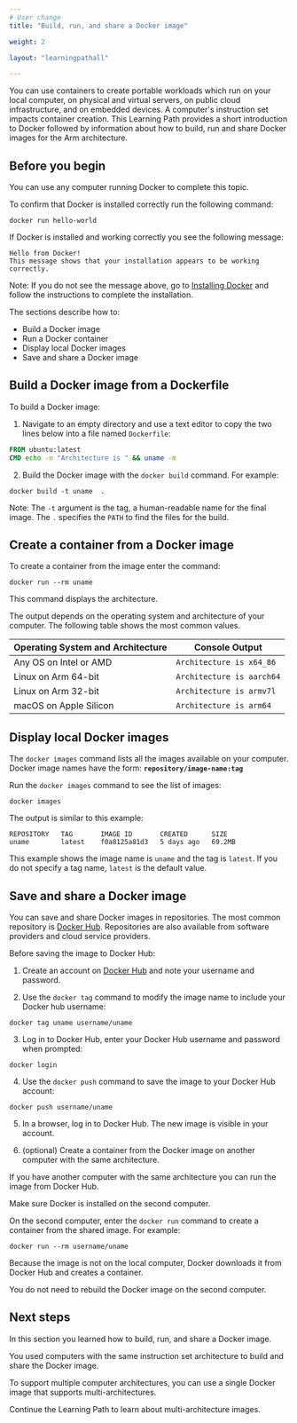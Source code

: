 ```yaml
---
# User change
title: "Build, run, and share a Docker image"

weight: 2

layout: "learningpathall"

---
```


You can use containers to create portable workloads which run on your local computer, on physical and virtual servers, on public cloud infrastructure, and on embedded devices. A computer's instruction set impacts container creation. This Learning Path provides a short introduction to Docker followed by information about how to build, run and share Docker images for the Arm architecture. 

## Before you begin

You can use any computer running Docker to complete this topic.

To confirm that Docker is installed correctly run the following command:

```console
docker run hello-world
```

If Docker is installed and working correctly you see the following message:

```output
Hello from Docker!
This message shows that your installation appears to be working correctly.
```
         
Note: If you do not see the message above, go to [Installing Docker](/install-guides/docker/) and follow the instructions to complete the installation.

The sections describe how to:
- Build a Docker image
- Run a Docker container
- Display local Docker images
- Save and share a Docker image

## Build a Docker image from a Dockerfile

To build a Docker image:

1. Navigate to an empty directory and use a text editor to copy the two lines below into a file named `Dockerfile`:

```dockerfile
FROM ubuntu:latest
CMD echo -n "Architecture is " && uname -m
```

2. Build the Docker image with the `docker build` command. For example: 

```console 
docker build -t uname  .
```

Note: The `-t` argument is the tag, a human-readable name for the final image. The `.` specifies the `PATH` to find the files for the build.

## Create a container from a Docker image

To create a container from the image enter the command:

```console
docker run --rm uname 
```
      
This command displays the architecture.
   
The output depends on the operating system and architecture of your computer. The following table shows the most common values.

| Operating System and Architecture | Console Output |
| ----------- | ----------- |
| Any OS on Intel or AMD | `Architecture is x64_86` |
| Linux on Arm 64-bit | `Architecture is aarch64` |
| Linux on Arm 32-bit | `Architecture is armv7l` |
| macOS on Apple Silicon | `Architecture is arm64` |

## Display local Docker images

The `docker images` command lists all the images available on your computer. Docker image names have the form: **`repository/image-name:tag`**

Run the `docker images` command to see the list of images:

```console
docker images
```

The output is similar to this example:

```output
REPOSITORY   TAG       IMAGE ID       CREATED      SIZE
uname        latest    f0a8125a81d3   5 days ago   69.2MB
```

This example shows the image name is `uname` and the tag is `latest`. If you do not specify a tag name, `latest` is the default value.

## Save and share a Docker image

You can save and share Docker images in repositories. The most common repository is [Docker Hub](https://hub.docker.com/). Repositories are also available from software providers and cloud service providers.

Before saving the image to Docker Hub:

1. Create an account on [Docker Hub](https://hub.docker.com/signup) and note your username and password.

2. Use the `docker tag` command to modify the image name to include your Docker hub username:

```console
docker tag uname username/uname
```

3. Log in to Docker Hub, enter your Docker Hub username and password when prompted:

```console
docker login
```

4. Use the `docker push` command to save the image to your Docker Hub account:

```console
docker push username/uname
```

5. In a browser, log in to Docker Hub. The new image is visible in your account. 

6. (optional) Create a container from the Docker image on another computer with the same architecture.

If you have another computer with the same architecture you can run the image from Docker Hub. 

Make sure Docker is installed on the second computer.

On the second computer, enter the `docker run` command to create a container from the shared image. For example:

```console
docker run --rm username/uname
```

Because the image is not on the local computer, Docker downloads it from Docker Hub and creates a container. 

You do not need to rebuild the Docker image on the second computer.

## Next steps

In this section you learned how to build, run, and share a Docker image. 

You used computers with the same instruction set architecture to build and share the Docker image.

To support multiple computer architectures, you can use a single Docker image that supports multi-architectures. 

Continue the Learning Path to learn about multi-architecture images.
